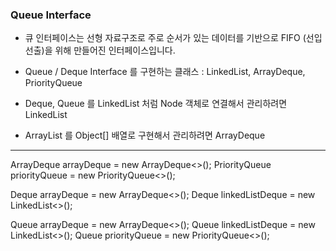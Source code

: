 ### Queue Interface 

* 큐 인터페이스는 선형 자료구조로 주로 순서가 있는 데이터를 기반으로 FIFO (선입선출)을 위해 만들어진 인터페이스입니다.
* Queue / Deque Interface 를 구현하는 클래스 : LinkedList, ArrayDeque, PriorityQueue


* Deque, Queue 를 LinkedList 처럼 Node 객체로 연결해서 관리하려면 LinkedList
* ArrayList 를 Object[] 배열로 구현해서 관리하려면 ArrayDeque 
---

ArrayDeque<T> arrayDeque = new ArrayDeque<>();
PriorityQueue<T> priorityQueue = new PriorityQueue<>();

Deque<T> arrayDeque = new ArrayDeque<>();
Deque<T> linkedListDeque = new LinkedList<>();

Queue<T> arrayDeque = new ArrayDeque<>();
Queue<T> linkedListDeque = new LinkedList<>();
Queue<T> priorityQueue = new PriorityQueue<>();